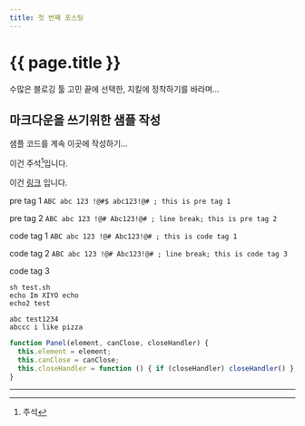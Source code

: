 ```yaml
---
title: 첫 번째 포스팅
---
```

# {{ page.title }}

수많은 블로깅 툴 고민 끝에 선택한, 지킬에 정착하기를 바라며...

## 마크다운을 쓰기위한 샘플 작성
샘플 코드를 계속 이곳에 작성하기...  

이건 주석[^test]입니다.  

이건 [링크] 입니다.

pre tag 1 `ABC abc 123 !@#$ abc123!@# ; this is pre tag 1`

pre tag 2 `ABC abc 123 !@# Abc123!@# ; line break;
this is pre tag 2`

code tag 1 ```ABC abc 123 !@# Abc123!@# ; this is code tag 1```

code tag 2 ```ABC abc 123 !@# Abc123!@# ; line break;
this is code tag 3```

code tag 3 
~~~ console
sh test.sh
echo Im XIYO echo
echo2 test

abc test1234
abccc i like pizza

~~~
~~~ javascript
function Panel(element, canClose, closeHandler) {
  this.element = element;
  this.canClose = canClose;
  this.closeHandler = function () { if (closeHandler) closeHandler() };
}
~~~

---
[링크]: https://xiyo.dev
[^test]: 주석